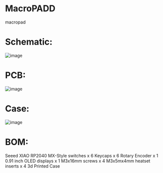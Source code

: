 # MacroPADD
macropad

# Schematic: 
![image](https://github.com/user-attachments/assets/72b442a4-c44a-4ae7-b334-90716ad5dd3e)

# PCB:
![image](https://github.com/user-attachments/assets/39b66be5-b9ce-4c98-a32c-b262828bd700)

# Case:
![image](https://github.com/user-attachments/assets/069c2f61-656b-423b-bdba-eb5fa45ae831)

# BOM:
Seeed XIAO RP2040
MX-Style switches x 6
Keycaps x 6
Rotary Encoder x 1 
0.91 inch OLED displays x 1 
M3x16mm screws x 4
M3x5mx4mm heatset inserts x 4
3d Printed Case
